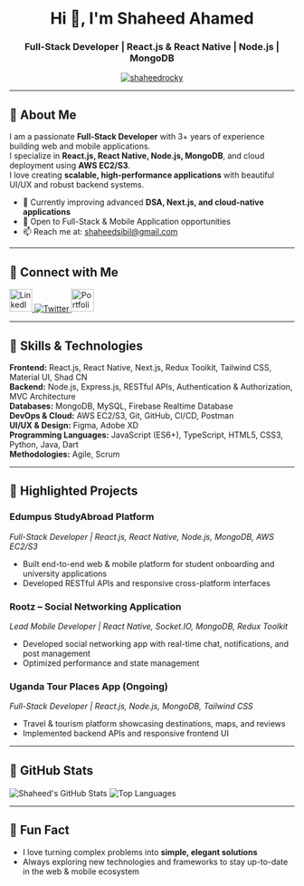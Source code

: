 <h1 align="center">Hi 👋, I'm Shaheed Ahamed</h1>
<h3 align="center">Full-Stack Developer | React.js & React Native | Node.js | MongoDB</h3>

<p align="center">
  <a href="https://github.com/ryo-ma/github-profile-trophy">
    <img src="https://github-profile-trophy.vercel.app/?username=shaheedrocky" alt="shaheedrocky"/>
  </a>
</p>

---

## 🔹 About Me
I am a passionate **Full-Stack Developer** with 3+ years of experience building web and mobile applications.  
I specialize in **React.js, React Native, Node.js, MongoDB**, and cloud deployment using **AWS EC2/S3**.  
I love creating **scalable, high-performance applications** with beautiful UI/UX and robust backend systems.  

- 🌱 Currently improving advanced **DSA, Next.js, and cloud-native applications**  
- 💼 Open to Full-Stack & Mobile Application opportunities  
- 📫 Reach me at: [shaheedsibil@gmail.com](mailto:shaheedsibil@gmail.com)  

---

## 🔹 Connect with Me
<p align="left">
  <a href="https://linkedin.com/in/shaheed-s" target="_blank">
    <img src="https://raw.githubusercontent.com/rahuldkjain/github-profile-readme-generator/master/src/images/icons/Social/linked-in-alt.svg" alt="LinkedIn" width="40" height="40"/>
  </a>
  <a href="https://twitter.com/" target="_blank">
    <img src="https://img.shields.io/twitter/follow/?logo=twitter&style=for-the-badge" alt="Twitter"/>
  </a>
  <a href="https://shaheed-ahamed.netlify.app/" target="_blank">
    <img src="https://cdn.worldvectorlogo.com/logos/netlify-1.svg" alt="Portfolio" width="40" height="40"/>
  </a>
</p>

---

## 🔹 Skills & Technologies

**Frontend:** React.js, React Native, Next.js, Redux Toolkit, Tailwind CSS, Material UI, Shad CN  
**Backend:** Node.js, Express.js, RESTful APIs, Authentication & Authorization, MVC Architecture  
**Databases:** MongoDB, MySQL, Firebase Realtime Database  
**DevOps & Cloud:** AWS EC2/S3, Git, GitHub, CI/CD, Postman  
**UI/UX & Design:** Figma, Adobe XD  
**Programming Languages:** JavaScript (ES6+), TypeScript, HTML5, CSS3, Python, Java, Dart  
**Methodologies:** Agile, Scrum  

---

## 🔹 Highlighted Projects

### **Edumpus StudyAbroad Platform**  
*Full-Stack Developer | React.js, React Native, Node.js, MongoDB, AWS EC2/S3*  
- Built end-to-end web & mobile platform for student onboarding and university applications  
- Developed RESTful APIs and responsive cross-platform interfaces  

### **Rootz – Social Networking Application**  
*Lead Mobile Developer | React Native, Socket.IO, MongoDB, Redux Toolkit*  
- Developed social networking app with real-time chat, notifications, and post management  
- Optimized performance and state management  

### **Uganda Tour Places App (Ongoing)**  
*Full-Stack Developer | React.js, Node.js, MongoDB, Tailwind CSS*  
- Travel & tourism platform showcasing destinations, maps, and reviews  
- Implemented backend APIs and responsive frontend UI  

---

## 🔹 GitHub Stats
<p align="left">
  <img align="center" src="https://github-readme-stats.vercel.app/api?username=shaheedrocky&show_icons=true&locale=en" alt="Shaheed's GitHub Stats" />
  <img align="center" src="https://github-readme-stats.vercel.app/api/top-langs/?username=shaheedrocky&layout=compact&hide=html,css&langs_count=8&locale=en" alt="Top Languages"/>
</p>

---

## 🔹 Fun Fact
- I love turning complex problems into **simple, elegant solutions**  
- Always exploring new technologies and frameworks to stay up-to-date in the web & mobile ecosystem
